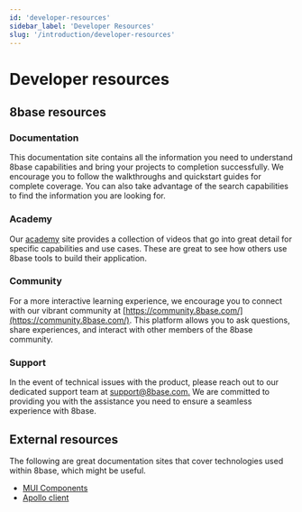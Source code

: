 ```yaml
---
id: 'developer-resources'
sidebar_label: 'Developer Resources'
slug: '/introduction/developer-resources'
---
```

# Developer resources

## 8base resources

### Documentation
This documentation site contains all the information you need to understand 8base capabilities and bring your projects to completion successfully.  We encourage you to follow the walkthroughs and quickstart guides for complete coverage. You can also take advantage of the search capabilities to find the information you are looking for.

### Academy
Our [academy](https://www.8base.com/8base-academy) site provides a collection of videos that go into great detail for specific capabilities and use cases. These are great to see how others use 8base tools to build their application.

### Community
For a more interactive learning experience, we encourage you to connect with our vibrant community at [https://community.8base.com/](https://community.8base.com/). This platform allows you to ask questions, share experiences, and interact with other members of the 8base community.

### Support
In the event of technical issues with the product, please reach out to our dedicated support team at [support@8base.com.](mailto:support@8base.com.) We are committed to providing you with the assistance you need to ensure a seamless experience with 8base.

## External resources
The following are great documentation sites that cover technologies used within 8base, which might be useful.

- [MUI Components](https://mui.com/material-ui/getting-started/supported-components/)
- [Apollo client](https://www.apollographql.com/docs/react)

